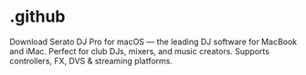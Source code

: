 # .github
Download Serato DJ Pro for macOS — the leading DJ software for MacBook and iMac. Perfect for club DJs, mixers, and music creators. Supports controllers, FX, DVS &amp; streaming platforms.

